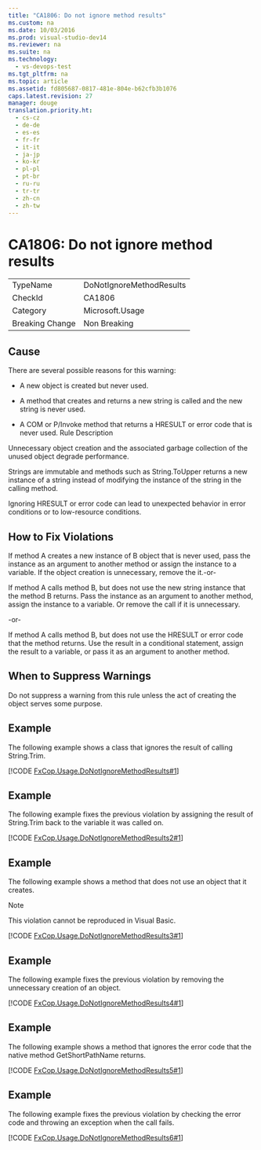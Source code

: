```yaml
---
title: "CA1806: Do not ignore method results"
ms.custom: na
ms.date: 10/03/2016
ms.prod: visual-studio-dev14
ms.reviewer: na
ms.suite: na
ms.technology: 
  - vs-devops-test
ms.tgt_pltfrm: na
ms.topic: article
ms.assetid: fd805687-0817-481e-804e-b62cfb3b1076
caps.latest.revision: 27
manager: douge
translation.priority.ht: 
  - cs-cz
  - de-de
  - es-es
  - fr-fr
  - it-it
  - ja-jp
  - ko-kr
  - pl-pl
  - pt-br
  - ru-ru
  - tr-tr
  - zh-cn
  - zh-tw
---
```

# CA1806: Do not ignore method results
|||  
|-|-|  
|TypeName|DoNotIgnoreMethodResults|  
|CheckId|CA1806|  
|Category|Microsoft.Usage|  
|Breaking Change|Non Breaking|  
  
## Cause  
 There are several possible reasons for this warning:  
  
-   A new object is created but never used.  
  
-   A method that creates and returns a new string is called and the new string is never used.  
  
-   A COM or P/Invoke method that returns a HRESULT or error code that is never used. Rule Description  
  
 Unnecessary object creation and the associated garbage collection of the unused object degrade performance.  
  
 Strings are immutable and methods such as String.ToUpper returns a new instance of a string instead of modifying the instance of the string in the calling method.  
  
 Ignoring HRESULT or error code can lead to unexpected behavior in error conditions or to low-resource conditions.  
  
## How to Fix Violations  
 If method A creates a new instance of B object that is never used, pass the instance as an argument to another method or assign the instance to a variable. If the object creation is unnecessary, remove the it.-or-  
  
 If method A calls method B, but does not use the new string instance that the method B returns. Pass the instance as an argument to another method, assign the instance to a variable. Or remove the call if it is unnecessary.  
  
 -or-  
  
 If method A calls method B, but does not use the HRESULT or error code that the method returns. Use the result in a conditional statement, assign the result to a variable, or pass it as an argument to another method.  
  
## When to Suppress Warnings  
 Do not suppress a warning from this rule unless the act of creating the object serves some purpose.  
  
## Example  
 The following example shows a class that ignores the result of calling String.Trim.  
  
 [!CODE [FxCop.Usage.DoNotIgnoreMethodResults#1](FxCop.Usage.DoNotIgnoreMethodResults#1)]  
  
## Example  
 The following example fixes the previous violation by assigning the result of String.Trim back to the variable it was called on.  
  
 [!CODE [FxCop.Usage.DoNotIgnoreMethodResults2#1](FxCop.Usage.DoNotIgnoreMethodResults2#1)]  
  
## Example  
 The following example shows a method that does not use an object that it creates.  
  
> [!NOTE]
>  This violation cannot be reproduced in Visual Basic.  
  
 [!CODE [FxCop.Usage.DoNotIgnoreMethodResults3#1](../CodeSnippet/VS_Snippets_CodeAnalysis/FxCop.Usage.DoNotIgnoreMethodResults3#1)]  
  
## Example  
 The following example fixes the previous violation by removing the unnecessary creation of an object.  
  
 [!CODE [FxCop.Usage.DoNotIgnoreMethodResults4#1](../CodeSnippet/VS_Snippets_CodeAnalysis/FxCop.Usage.DoNotIgnoreMethodResults4#1)]  
  
## Example  
 The following example shows a method that ignores the error code that the native method GetShortPathName returns.  
  
 [!CODE [FxCop.Usage.DoNotIgnoreMethodResults5#1](../CodeSnippet/VS_Snippets_CodeAnalysis/FxCop.Usage.DoNotIgnoreMethodResults5#1)]  
  
## Example  
 The following example fixes the previous violation by checking the error code and throwing an exception when the call fails.  
  
 [!CODE [FxCop.Usage.DoNotIgnoreMethodResults6#1](../CodeSnippet/VS_Snippets_CodeAnalysis/FxCop.Usage.DoNotIgnoreMethodResults6#1)]